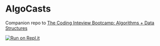 # AlgoCasts

Companion repo to [The Coding Inteview Bootcamp: Algorithms + Data Structures](https://www.udemy.com/course/coding-interview-bootcamp-algorithms-and-data-structure/)

[![Run on Repl.it](https://repl.it/badge/github/SamTulu/AlgoCasts)](https://repl.it/github/SamTulu/AlgoCasts)
